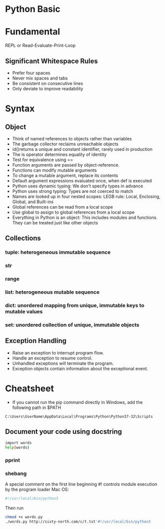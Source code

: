 # Python Basic

# Fundamental 
REPL or Read-Evaluate-Print-Loop

## Significant Whitespace Rules
* Prefer four spaces
* Never mix spaces and tabs
* Be consistent on consecutive lines
* Only deviate to improve readability

# Syntax 
## Object 
* Think of named references to objects rather than variables
* The garbage collector reclaims unreachable objects
* id()returns a unique and constant identifier, rarely used in production
* The is operator determines equality of identity
* Test for equivalence using ==
* Function arguments are passed by object-reference. 
* Functions can modify mutable arguments
* To change a mutable argument, replace its contents
* Default argument expressions evaluated once, when def is executed
* Python uses dynamic typing: We don't specify types in advance
* Python uses strong typing: Types are not coerced to match
* Names are looked up in four nested scopes: LEGB rule: Local, Enclosing, Global, and Built-ins
* Global references can be read from a local scope
* Use global to assign to global references from a local scope
* Everything in Python is an object: This includes modules and functions. They can be treated just like other objects
 
## Collections
### tuple: heterogeneous immutable sequence
### str
### range
### list: heterogeneous mutable sequence
### dict: unordered mapping from unique, immutable keys to mutable values
### set: unordered collection of unique, immutable objects

## Exception Handling
* Raise an exception to interrupt program flow.
* Handle an exception to resume control.
* Unhandled exceptions will terminate the program.
* Exception objects contain information about the exceptional event.

# Cheatsheet
* If you cannot run the pip command directly in Windows, add the following path in $PATH 
```
C:\Users\UserName\AppData\Local\Programs\Python\Python37-32\Scripts
```

## Document your code using docstring
```bash
import words
help(words)
```
### pprint

### shebang
A special comment on the first line beginning #! controls module execution by the program loader
Mac OS: 
```bash
#!/usr/local/bin/python3
```
Then run
```bash
chmod +x words.py
./words.py http://sixty-north.com/c/t.txt'#!/usr/local/bin/python3
```

